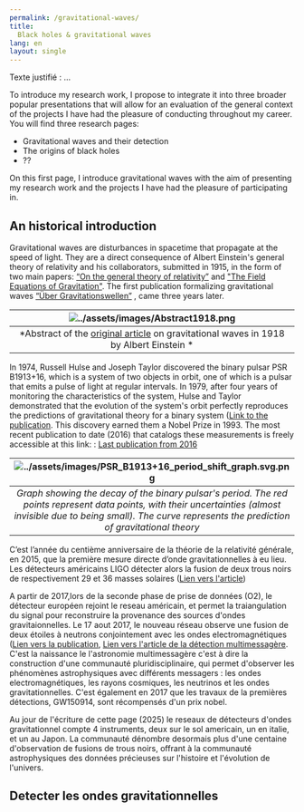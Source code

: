 ```yaml
---
permalink: /gravitational-waves/
title:
  Black holes & gravitational waves
lang: en
layout: single
---
```

<p style="text-align:justify;">Texte justifié :  ...</p>
To introduce my research work, I propose to integrate it into three broader popular presentations that will allow for an 
evaluation of the general context of the projects I have had the pleasure of conducting throughout my career. You will find three research pages:

- Gravitational waves and their detection 
- The origins of black holes
- ??

On this first page, I introduce gravitational waves with the aim of presenting my research work and the projects I have 
had the pleasure of participating in.


## An historical introduction

Gravitational waves are disturbances in spacetime that propagate at the speed of light. They are a direct consequence of 
Albert Einstein's general theory of relativity and his collaborators, submitted in 1915, in the form of two main papers:
[“On the general theory of relativity”](https://einsteinpapers.press.princeton.edu/vol6-trans/110)  and ["The Field Equations of Gravitation"](https://einsteinpapers.press.princeton.edu/vol6-trans/129). The first publication 
formalizing gravitational waves [“Über Gravitationswellen”](https://articles.adsabs.harvard.edu/cgi-bin/get_file?pdfs/SPAW./1918/1918SPAW.......154E.pdf) , came three years later.

|                                                        ![../assets/images/Abstract1918.png](../assets/images/Abstract1918.png)                                                        | 
|:-------------------------------------------------------------------------------------------------------------------------------------------------------------------------------------:| 
| *Abstract of the [original article](https://articles.adsabs.harvard.edu/cgi-bin/get_file?pdfs/SPAW./1918/1918SPAW.......154E.pdf) on gravitational waves in 1918 by Albert Einstein * |

In 1974, Russell Hulse and Joseph Taylor discovered the binary pulsar PSR B1913+16, which is a system of two objects in orbit, 
one of which is a pulsar that emits a pulse of light at regular intervals. In 1979, after four years of monitoring the 
characteristics of the system, Hulse and Taylor demonstrated that the evolution of the system's orbit perfectly reproduces 
the predictions of gravitational theory for a binary system ([Link to the publication](https://ui.adsabs.harvard.edu/abs/1979Natur.277..437T/abstract).
This discovery earned them a Nobel Prize in 1993. The most recent publication to date (2016) that catalogs these measurements 
is freely accessible at this link:  : [Last publication from 2016](https://ui.adsabs.harvard.edu/abs/2016ApJ...829...55W/abstract)

|                                                                    ![../assets/images/PSR_B1913+16_period_shift_graph.svg.png](../assets/images/PSR_B1913+16_period_shift_graph.svg.png)                                                                     | 
|:------------------------------------------------------------------------------------------------------------------------------------------------------------------------------------------------------------------------------------------------------------:| 
|                  *Graph showing the decay of the binary pulsar's period. The red points represent data points, with their uncertainties (almost invisible due to being small). The curve represents the prediction of gravitational theory*                  |

C’est l’année du centième anniversaire de la théorie de la relativité générale, en 2015, que la première mesure directe 
d’onde gravitationnelles à eu lieu. Les détecteurs américains LIGO détecter alors la fusion de deux trous noirs de 
respectivement 29 et 36 masses solaires ([Lien vers l'article](https://ui.adsabs.harvard.edu/abs/2016PhRvD..93l2003A/abstract))

A partir de 2017,lors de la seconde phase de prise de données (O2), le détecteur européen rejoint le reseau américain, et permet la 
traiangulation du signal pour reconstruire la provenance des sources d'ondes gravitaionnelles. Le 17 aout 2017, le nouveau 
réseau observe une fusion de deux étoiles à neutrons conjointement avec les ondes electromagnétiques 
([Lien vers la publication](https://ui.adsabs.harvard.edu/abs/2017PhRvL.119p1101A/abstract), 
[Lien vers l'article de la détection multimessagère](https://ui.adsabs.harvard.edu/abs/2017ApJ...848L..12A/abstract). C'est la naissance 
le l'astronomie multimessagère c'est à dire la construction d'une communauté pluridisciplinaire, qui permet d'observer les 
phénomènes astrophysiques avec différents messagers : les ondes electromagnétiques, les rayons cosmiques, les neutrinos et 
les ondes gravitationnelles.
C'est également en 2017 que les travaux de la premières détections, GW150914, sont récompensés d'un prix nobel.

Au jour de l'écriture de cette page (2025) le reseaux de détecteurs d'ondes gravitationnel compte 4 instruments, deux 
sur le sol americain, un en italie, et un au Japon. La communauté dénombre desormais plus d'une centaine d'observation de 
fusions de trous noirs, offrant à la communauté astrophysiques des données précieuses sur l'histoire et l'évolution de l'univers.

## Detecter les ondes gravitationnelles

